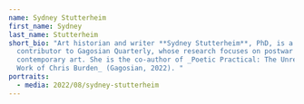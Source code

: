```yaml
---
name: Sydney Stutterheim
first_name: Sydney
last_name: Stutterheim
short_bio: "Art historian and writer **Sydney Stutterheim**, PhD, is a
  contributor to Gagosian Quarterly, whose research focuses on postwar and
  contemporary art. She is the co-author of _Poetic Practical: The Unrealized
  Work of Chris Burden_ (Gagosian, 2022). "
portraits:
  - media: 2022/08/sydney-stutterheim
---
```

